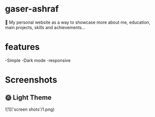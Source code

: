 # gaser-ashraf
🤵 My personal website as a way to showcase more about me, education, main projects, skills and achievements...
# features
-Simple
-Dark mode
-responsive


# Screenshots
## 🌞 Light Theme
![1]('screen shots'/1.png)
